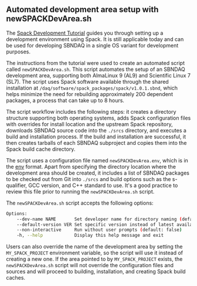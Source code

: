 ## Automated development area setup with **newSPACKDevArea.sh**

The [Spack Development Tutorial](https://sbnsoftware.github.io/sbn_online_wiki/Spack-Development-Tutorial.html) guides you through setting up a development environment using Spack. It is still applicable today and can be used for developing SBNDAQ in a single OS variant for development purposes.

The instructions from the tutorial were used to create an automated script called `newSPACKDevArea.sh`. This script automates the setup of an SBNDAQ development area, supporting both AlmaLinux 9 (AL9) and Scientific Linux 7 (SL7). The script uses Spack software available through the shared installation at `/daq/software/spack_packages/spack/v1.0.1.sbnd`, which helps minimize the need for rebuilding approximately 200 dependent packages, a process that can take up to 8 hours.

The script workflow includes the following steps: it creates a directory structure supporting both operating systems, adds Spack configuration files with overrides for install location and the upstream Spack repository, downloads SBNDAQ source code into the `./srcs` directory, and executes a build and installation process. If the build and installation are successful, it then creates tarballs of each SBNDAQ subproject and copies them into the Spack build cache directory.

The script uses a configuration file named `newSPACKDevArea.env`, which is in the [env](https://github.com/env-lang/env/blob/main/env.md) format. Apart from specifying the directory location where the development area should be created, it includes a list of SBNDAQ packages to be checked out from Git into `./srcs` and build options such as the s-qualifier, GCC version, and C++ standard to use. It's a good practice to review this file prior to running the `newSPACKDevArea.sh` script.

The `newSPACKDevArea.sh` script accepts the following options:

```bash
Options:
    --dev-name NAME       Set developer name for directory naming (default: XYZ)
    --default-version VER Set specific version instead of latest available
    --non-interactive     Run without user prompts (default: false)
    -h, --help            Display this help message and exit
```

Users can also override the name of the development area by setting the `MY_SPACK_PROJECT` environment variable, so the script will use it instead of creating a new one. If the area pointed to by `MY_SPACK_PROJECT` exists, the `newSPACKDevArea.sh` script will not override the configuration files and sources and will proceed to building, installation, and creating Spack build caches.
